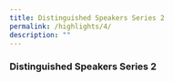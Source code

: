 ```yaml
---
title: Distinguished Speakers Series 2
permalink: /highlights/4/
description: ""
---
```

### **Distinguished Speakers Series 2**
